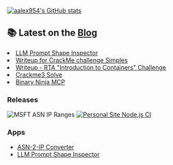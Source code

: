  
[![aalex954's GitHub stats](https://github-readme-stats.vercel.app/api?username=aalex954&theme=transparent)](https://github.com/anuraghazra/github-readme-stats)



## 📚 Latest on the [Blog](https://www.alexfronteddu.com)
<!-- BLOG-POST-LIST:START --><li><a href="https://www.alexfronteddu.com/posts/LLM_prompt_shape_explorer_post/">LLM Prompt Shape Inspector</a></li>
<li><a href="https://www.alexfronteddu.com/posts/CrackMe_Imp_post/">Writeup for CrackMe challenge Simples</a></li>
<li><a href="https://www.alexfronteddu.com/posts/rta-ctf-docker-post/">Writeup - RTA &quot;Introduction to Containers&quot; Challenge</a></li>
<li><a href="https://www.alexfronteddu.com/posts/crackme3-solution-post/">Crackme3 Solve</a></li>
<li><a href="https://www.alexfronteddu.com/posts/binary-ninja-mcp-post/">Binary Ninja MCP</a></li>
<!-- BLOG-POST-LIST:END -->

### Releases

![MSFT ASN IP Ranges](https://github.com/aalex954/MSFT-IP-Tracker/actions/workflows/build_and_release.yml/badge.svg?branch=master)
[![Personal Site Node.js CI](https://github.com/aalex954/personal-site/actions/workflows/node.js.yml/badge.svg?event=push)](https://github.com/aalex954/personal-site/actions/workflows/node.js.yml)

### Apps

- [ASN-2-IP Converter](https://asn-2-ip.streamlit.app/)
- [LLM Prompt Shape Inspector](https://promptshapeinspector.streamlit.app/)
